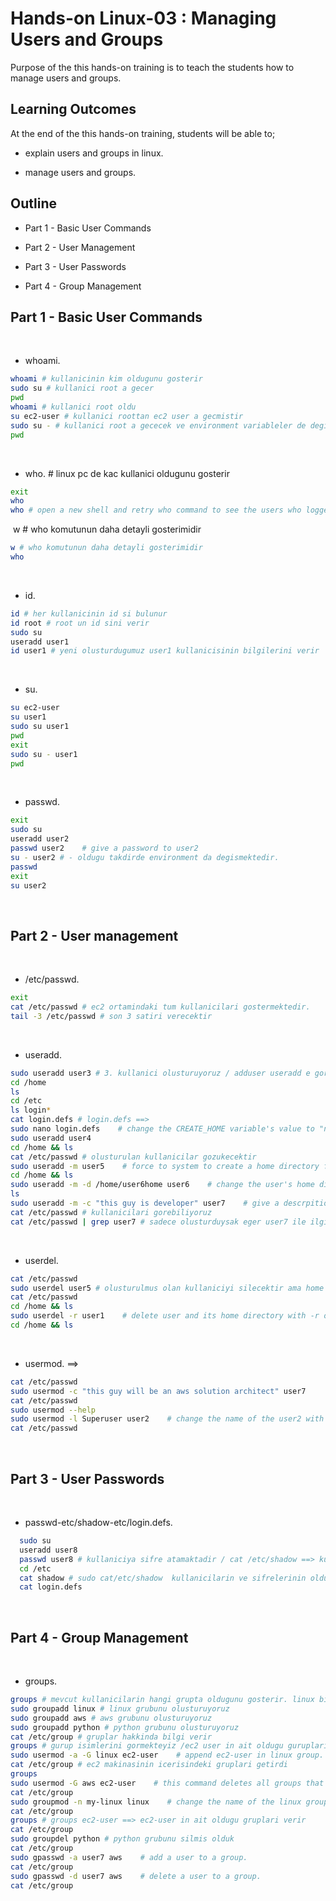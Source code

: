 # Hands-on Linux-03 : Managing Users and Groups

Purpose of the this hands-on training is to teach the students how to manage users and groups.

## Learning Outcomes

At the end of the this hands-on training, students will be able to;

- explain users and groups in linux.

- manage users and groups.

## Outline

- Part 1 - Basic User Commands

- Part 2 - User Management

- Part 3 - User Passwords

- Part 4 - Group Management

## Part 1 - Basic User Commands
​
- whoami.
​
```bash
whoami # kullanicinin kim oldugunu gosterir
sudo su # kullanici root a gecer
pwd
whoami # kullanici root oldu
su ec2-user # kullanici roottan ec2 user a gecmistir
sudo su - # kullanici root a gececek ve environment variableler de degisecek. root un home directory sine gectik
pwd
```
​
- who. # linux pc de kac kullanici oldugunu gosterir
​
```bash
exit
who 
who # open a new shell and retry who command to see the users who logged in.
```
​
w # who komutunun daha detayli gosterimidir 
​
```bash
w # who komutunun daha detayli gosterimidir
who
```
​
- id. 
​
```bash
id # her kullanicinin id si bulunur
id root # root un id sini verir
sudo su
useradd user1
id user1 # yeni olusturdugumuz user1 kullanicisinin bilgilerini verir
```
​
- su.
​
```bash
su ec2-user
su user1
sudo su user1
pwd
exit
sudo su - user1
pwd
```
​
- passwd.
​
```bash
exit
sudo su
useradd user2
passwd user2    # give a password to user2
su - user2 # - oldugu takdirde environment da degismektedir.
passwd
exit
su user2
```
​
## Part 2 - User management
​
- /etc/passwd.
​
```bash
exit
cat /etc/passwd # ec2 ortamindaki tum kullanicilari gostermektedir.
tail -3 /etc/passwd # son 3 satiri verecektir
```
​
- useradd.
​
```bash
sudo useradd user3 # 3. kullanici olusturuyoruz / adduser useradd e gore daha fazla ayrintiyi girmemizi istiyor. ayrica root da degilken komutu girersek bize yeni kullanici olusturmayacaktir fakat sudo !! ==> komutu ile bir onceki komutu sudo su komutu ile yaziyormusuz gibi dusunebiliriz
cd /home 
ls
cd /etc
ls login*
cat login.defs # login.defs ==> 
sudo nano login.defs    # change the CREATE_HOME variable's value to "no" ==> yeni kullanici olusturuldugunda home directory si olusturulmamis olur
sudo useradd user4
cd /home && ls
cat /etc/passwd # olusturulan kullanicilar gozukecektir
sudo useradd -m user5    # force to system to create a home directory for user with -m option. ==> 
cd /home && ls
sudo useradd -m -d /home/user6home user6    # change the user's home directory name with -d option. ==> yukaridaki login.defs deki degisiklik sonrasi olusturulan kullanicilarin home directory si olusmamaktadir. fakat ustteki komutu girdigimizde yeni olusturulan kullanicinin home directory si olusacaktir.
ls
sudo useradd -m -c "this guy is developer" user7    # give a descrpition to user with -c option. ==> yeni olusturulan kullaciya description tanimlanmaktadir
cat /etc/passwd # kullanicilari gorebiliyoruz
cat /etc/passwd | grep user7 # sadece olusturduysak eger user7 ile ilgili satiri getiriyor
```
​
- userdel.
​
```bash
cat /etc/passwd
sudo userdel user5 # olusturulmus olan kullaniciyi silecektir ama home directory si kalir
cat /etc/passwd
cd /home && ls
sudo userdel -r user1    # delete user and its home directory with -r option. ==> kullanicinin home directory si de silinecektir
cd /home && ls
```
​
- usermod. ==> 
​
```bash
cat /etc/passwd
sudo usermod -c "this guy will be an aws solution architect" user7
cat /etc/passwd
sudo usermod --help
sudo usermod -l Superuser user2    # change the name of the user2 with -l option.
cat /etc/passwd
```
​
## Part 3 - User Passwords
​
- passwd-etc/shadow-etc/login.defs.
​
```bash
  sudo su
  useradd user8
  passwd user8 # kullaniciya sifre atamaktadir / cat /etc/shadow ==> kullanicilarin sifrelerini gosterir /  cat /etc/passwd kullanicilari gosteren komuttur linux icerisindeki
  cd /etc
  cat shadow # sudo cat/etc/shadow  kullanicilarin ve sifrelerinin oldugu dosyadir
  cat login.defs
```
​
## Part 4 - Group Management
​
- groups.
​
```bash
groups # mevcut kullanicilarin hangi grupta oldugunu gosterir. linux biz kullanici olustururken otomatik olarak grup da olusturmaktadir.
sudo groupadd linux # linux grubunu olusturuyoruz
sudo groupadd aws # aws grubunu olusturuyoruz
sudo groupadd python # python grubunu olusturuyoruz
cat /etc/group # gruplar hakkinda bilgi verir
groups # gurup isimlerini gormekteyiz /ec2 user in ait oldugu guruplari verdi /ec2-user ec2-user grubuna aittir
sudo usermod -a -G linux ec2-user    # append ec2-user in linux group. kullanicilari gruplara ekleme cikarma icin kullanilir
cat /etc/group # ec2 makinasinin icerisindeki gruplari getirdi
groups 
sudo usermod -G aws ec2-user    # this command deletes all groups that ec2-user in except default group of ec2-user and add ec2-user to aws group.
cat /etc/group
sudo groupmod -n my-linux linux    # change the name of the linux group.
cat /etc/group
groups # groups ec2-user ==> ec2-user in ait oldugu gruplari verir
cat /etc/group
sudo groupdel python # python grubunu silmis olduk
cat /etc/group
sudo gpasswd -a user7 aws    # add a user to a group.
cat /etc/group
sudo gpasswd -d user7 aws    # delete a user to a group.
cat /etc/group
```